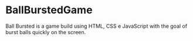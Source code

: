 # BallBurstedGame
Ball Bursted is a game build using HTML, CSS e JavaScript with the goal of  burst balls quickly on the screen.
